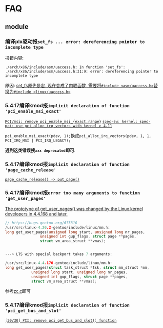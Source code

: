 # FAQ

## module
### 编译plx驱动报`set_fs ... error: dereferencing pointer to incomplete type`
报错内容:
```
./arch/x86/include/asm/uaccess.h: In function 'set_fs':
./arch/x86/include/asm/uaccess.h:31:9: error: dereferencing pointer to incomplete type
```

原因: [set_fs原先是宏, 现在变成了内联函数, 需要将`#include <asm/uaccess.h>`替换为`#include <linux/uaccess.h>`](https://lkml.org/lkml/2017/9/30/189)

### 5.4.17编译kmod报`implicit declaration of function 'pci_enable_msi_exact'`
[`PCI/msi: remove pci_enable_msi_{exact,range}`](https://patchwork.kernel.org/project/linux-media/patch/1483994260-19797-4-git-send-email-hch@lst.de/)
[`spec-sw: kernel: spec-pci: use pci_alloc_irq_vectors with kernel > 4.11`](https://ohwr.org/project/spec-sw/commit/ed5270404a241da95ff054e56ad7606faf44b57a)

`pci_enable_msi_exact(pdev, 1);`换成`pci_alloc_irq_vectors(pdev, 1, 1, PCI_IRQ_MSI | PCI_IRQ_LEGACY);`

**遇到这类错误搜`xxx deprecated`即可**.

### 5.4.17编译kmod报`implicit declaration of function 'page_cache_release'`
[`page_cache_release() -> put_page()`](https://lkml.org/lkml/2016/3/20/141)

### 5.4.17编译kmod报`error too many arguments to function 'get_user_pages'`
[The prototype of get_user_pages() was changed by the Linux kernel developers in 4.4.168 and later.](https://forums.developer.nvidia.com/t/linux-4-4-172-nvidia-340-107-error-too-many-arguments-to-function-get-user-pages/70822)

```c
// https://bugs.gentoo.org/675310
/usr/src/linux-4.20.2-gentoo/include/linux/mm.h:
long get_user_pages(unsigned long start, unsigned long nr_pages,
                unsigned int gup_flags, struct page **pages,
                struct vm_area_struct **vmas);


---> LTS with special backport takes 7 arguments:

/usr/src/linux-4.4.170-gentoo/include/linux/mm.h:
long get_user_pages(struct task_struct *tsk, struct mm_struct *mm,
            unsigned long start, unsigned long nr_pages,
            unsigned int gup_flags, struct page **pages,
            struct vm_area_struct **vmas);
```

参考[zc.c](https://github.com/cryptodev-linux/cryptodev-linux/blob/master/zc.c)即可

### 5.4.17编译kmod报`implicit declaration of function 'pci_get_bus_and_slot'`
[`[30/30] PCI: remove pci_get_bus_and_slot() function`](https://patchwork.kernel.org/project/linux-arm-msm/patch/1511328675-21981-31-git-send-email-okaya@codeaurora.org/)